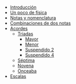 <!-- docs/_sidebar.md -->

* [Introducción](/)
* [Un poco de física](Física.md)
* [Notas y nomenclatura](Notas.md)
* [Combinaciones de dos notas](aa.md)
* [Acordes](Chords/chords.md)        
    * [Triadas]()
        * [Mayor]()
        * [Menor]()
        * [Suspendido 2]()
        * [Suspendido 4]()
    * [Séptima]()
    * [Novena]()
    * [Onceaba]()
* [Escalas]()

